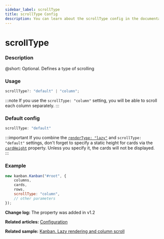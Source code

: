 ```yaml
---
sidebar_label: scrollType
title: scrollType Config
description: You can learn about the scrollType config in the documentation of the DHTMLX JavaScript Kanban library. Browse developer guides and API reference, try out code examples and live demos, and download a free 30-day evaluation version of DHTMLX Kanban.
---
```


# scrollType

### Description

@short: Optional. Defines a type of scrolling

### Usage

~~~jsx {}
scrollType?: "default" | "column";
~~~  

:::note
If you use the `scrollType: "column"` setting, you will be able to scroll each column separately.
:::

### Default config

~~~jsx {}
scrollType: "default"
~~~

:::important
If you combine the [`renderType: "lazy"`](api/config/js_kanban_rendertype_config.md) and `scrollType: "default"` settings, don't forget to specify a static height for cards via the [`cardHeight`](api/config/js_kanban_cardheight_config.md) property. Unless you specify it, the cards will not be displayed.
:::

### Example

~~~jsx {5}
new kanban.Kanban("#root", {
	columns,
	cards,
	rows,
	scrollType: "column",
	// other parameters
});
~~~

**Change log:** The property was added in v1.2

**Related articles:** [Configuration](../../../guides/configuration#cards)

**Related sample:** [Kanban. Lazy rendering and column scroll](https://snippet.dhtmlx.com/xez9ghqq?tag=kanban)